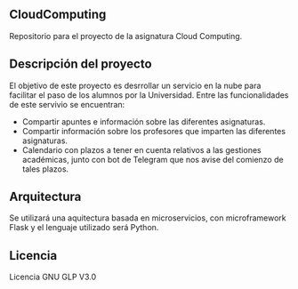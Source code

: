 ## CloudComputing

Repositorio para el proyecto de la asignatura Cloud Computing.

## Descripción del proyecto

El objetivo de este proyecto es desrrollar un servicio en la nube para facilitar el paso de los alumnos por la Universidad. Entre las funcionalidades de este servivio se encuentran:
  * Compartir apuntes e información sobre las diferentes asignaturas.
  * Compartir información sobre los profesores que imparten las diferentes asignaturas.
  * Calendario con plazos a tener en cuenta relativos a las gestiones académicas, junto con bot de Telegram que nos avise del comienzo de tales plazos. 

## Arquitectura

Se utilizará una aquitectura basada en microservicios, con microframework Flask y el lenguaje utilizado será Python.

## Licencia

Licencia GNU GLP V3.0

